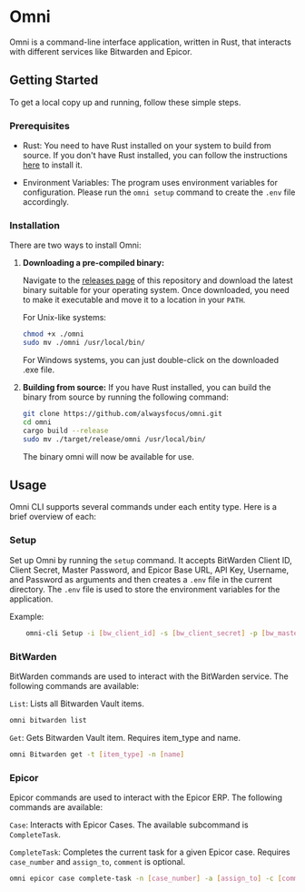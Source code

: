 # Omni

Omni is a command-line interface application, written in Rust, that interacts with different services like Bitwarden and Epicor.

## Getting Started

To get a local copy up and running, follow these simple steps.

### Prerequisites

- Rust: You need to have Rust installed on your system to build from source. If you don't have Rust installed, you can follow the instructions [here](https://www.rust-lang.org/tools/install) to install it.

- Environment Variables: The program uses environment variables for configuration. Please run the `omni setup` command to create the `.env` file accordingly.

### Installation

There are two ways to install Omni:

1. **Downloading a pre-compiled binary:**

   Navigate to the [releases page](https://github.com/alwaysfocus/omni/releases) of this repository and download the latest binary suitable for your operating system. Once downloaded, you need to make it executable and move it to a location in your `PATH`.
    
    For Unix-like systems:

   ```sh
   chmod +x ./omni
   sudo mv ./omni /usr/local/bin/
   ```
   For Windows systems, you can just double-click on the downloaded .exe file.

2. **Building from source:**
    If you have Rust installed, you can build the binary from source by running the following command:

    ```sh
   git clone https://github.com/alwaysfocus/omni.git
    cd omni
    cargo build --release
    sudo mv ./target/release/omni /usr/local/bin/
    ```
   The binary omni will now be available for use.

## Usage
Omni CLI supports several commands under each entity type. Here is a brief overview of each:

### Setup
Set up Omni by running the `setup` command. It accepts BitWarden Client ID, Client Secret, Master Password, and Epicor Base URL, API Key, Username, and Password as arguments and then creates a `.env` file in the current directory. The `.env` file is used to store the environment variables for the application.

Example:
```sh
    omni-cli Setup -i [bw_client_id] -s [bw_client_secret] -p [bw_master_password] -u [epicor_base_url] -k [epicor_api_key] -n [epicor_username] -w [epicor_password]
```

### BitWarden
BitWarden commands are used to interact with the BitWarden service. The following commands are available:

`List`: Lists all Bitwarden Vault items.

```sh
omni bitwarden list
```
`Get`: Gets Bitwarden Vault item. Requires item_type and name.
```sh
omni Bitwarden get -t [item_type] -n [name]
```


### Epicor
Epicor commands are used to interact with the Epicor ERP. The following commands are available:

`Case`: Interacts with Epicor Cases. The available subcommand is `CompleteTask`.

`CompleteTask`: Completes the current task for a given Epicor case. Requires `case_number` and `assign_to`, `comment` is optional.
```sh
omni epicor case complete-task -n [case_number] -a [assign_to] -c [comment]
```

